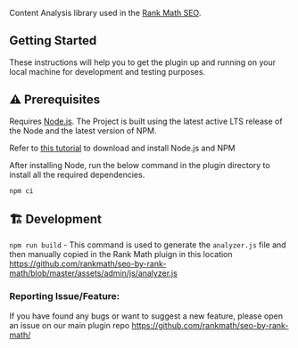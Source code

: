 Content Analysis library used in the [Rank Math SEO](https://rankmath.com).

## Getting Started

These instructions will help you to get the plugin up and running on your local machine for development and testing purposes.

## ⚠️ Prerequisites

Requires [Node.js](https://nodejs.org/). The Project is built using the latest active LTS release of the Node and the latest version of NPM.

Refer to [this tutorial](https://docs.npmjs.com/downloading-and-installing-node-js-and-npm) to download and install Node.js and NPM

After installing Node, run the below command in the plugin directory to install all the required dependencies.

`npm ci`

## 🏗️ Development

`npm run build` - This command is used to generate the `analyzer.js` file and then manually copied in the Rank Math pluign in this location https://github.com/rankmath/seo-by-rank-math/blob/master/assets/admin/js/analyzer.js



### Reporting Issue/Feature:

If you have found any bugs or want to suggest a new feature, please open an issue on our main plugin repo https://github.com/rankmath/seo-by-rank-math/
